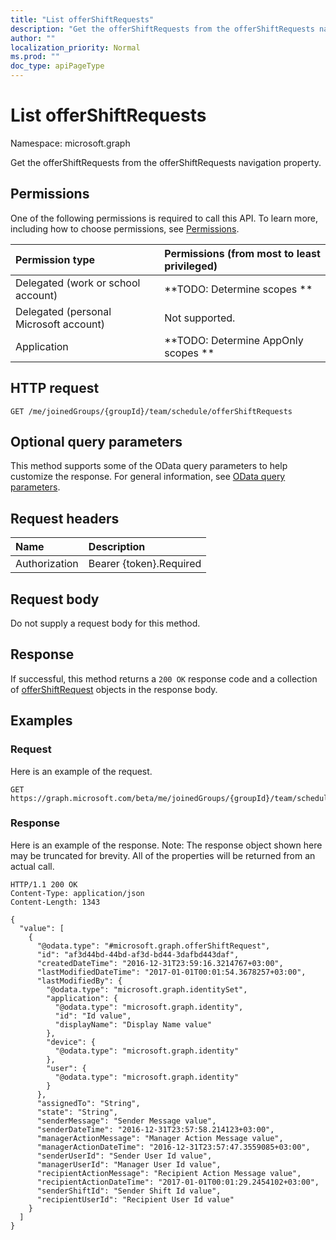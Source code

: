 ```yaml
---
title: "List offerShiftRequests"
description: "Get the offerShiftRequests from the offerShiftRequests navigation property."
author: ""
localization_priority: Normal
ms.prod: ""
doc_type: apiPageType
---
```


# List offerShiftRequests

Namespace: microsoft.graph

Get the offerShiftRequests from the offerShiftRequests navigation property.

## Permissions
One of the following permissions is required to call this API. To learn more, including how to choose permissions, see [Permissions](/concepts/permissions-reference.md).

|Permission type|Permissions (from most to least privileged)|
|:---|:---|
|Delegated (work or school account)|**TODO: Determine scopes **|
|Delegated (personal Microsoft account)|Not supported.|
|Application|**TODO: Determine AppOnly scopes **|

## HTTP request
<!-- {
  "blockType": "ignored"
}
-->
``` http
GET /me/joinedGroups/{groupId}/team/schedule/offerShiftRequests
```

## Optional query parameters
This method supports some of the OData query parameters to help customize the response. For general information, see [OData query parameters](/graph/query-parameters).

## Request headers
|Name|Description|
|:---|:---|
|Authorization|Bearer {token}.Required|

## Request body
Do not supply a request body for this method.

## Response
If successful, this method returns a `200 OK` response code and a collection of [offerShiftRequest](../resources/offershiftrequest.md) objects in the response body.

## Examples

### Request
Here is an example of the request.
<!-- {
  "blockType": "request",
  "name": "get_offershiftrequest"
}
-->
``` http
GET https://graph.microsoft.com/beta/me/joinedGroups/{groupId}/team/schedule/offerShiftRequests
```

### Response
Here is an example of the response. Note: The response object shown here may be truncated for brevity. All of the properties will be returned from an actual call.
<!-- {
  "blockType": "response",
  "truncated": true,
  "@odata.type": "collection(microsoft.graph.offershiftrequest)"
}
-->
``` http
HTTP/1.1 200 OK
Content-Type: application/json
Content-Length: 1343

{
  "value": [
    {
      "@odata.type": "#microsoft.graph.offerShiftRequest",
      "id": "af3d44bd-44bd-af3d-bd44-3dafbd443daf",
      "createdDateTime": "2016-12-31T23:59:16.3214767+03:00",
      "lastModifiedDateTime": "2017-01-01T00:01:54.3678257+03:00",
      "lastModifiedBy": {
        "@odata.type": "microsoft.graph.identitySet",
        "application": {
          "@odata.type": "microsoft.graph.identity",
          "id": "Id value",
          "displayName": "Display Name value"
        },
        "device": {
          "@odata.type": "microsoft.graph.identity"
        },
        "user": {
          "@odata.type": "microsoft.graph.identity"
        }
      },
      "assignedTo": "String",
      "state": "String",
      "senderMessage": "Sender Message value",
      "senderDateTime": "2016-12-31T23:57:58.214123+03:00",
      "managerActionMessage": "Manager Action Message value",
      "managerActionDateTime": "2016-12-31T23:57:47.3559085+03:00",
      "senderUserId": "Sender User Id value",
      "managerUserId": "Manager User Id value",
      "recipientActionMessage": "Recipient Action Message value",
      "recipientActionDateTime": "2017-01-01T00:01:29.2454102+03:00",
      "senderShiftId": "Sender Shift Id value",
      "recipientUserId": "Recipient User Id value"
    }
  ]
}
```

